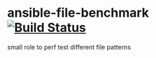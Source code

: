 # ansible-file-benchmark  [![Build Status](https://travis-ci.org/gilesw/ansible-file-benchmark.png?branch=master)](https://travis-ci.org/gilesw/ansible-file-benchmark)
small role to perf test different file patterns
